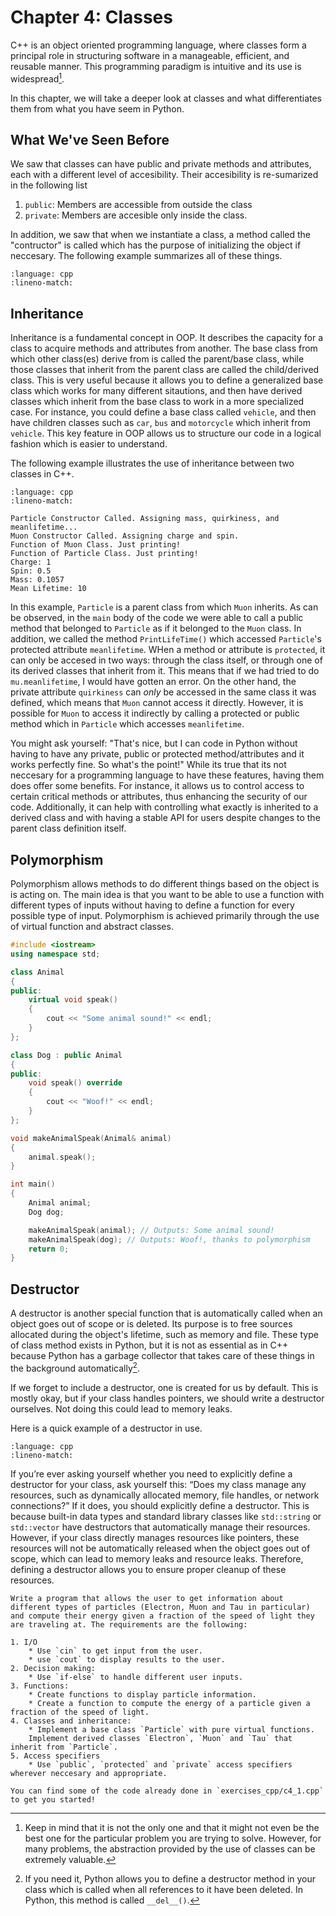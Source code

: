 # Chapter 4: Classes

C++ is an object oriented programming language, where classes form a principal role in structuring software in a manageable, efficient, and reusable manner. This programming paradigm is intuitive and its use is widespread[^classparadigm].

In this chapter, we will take a deeper look at classes and what differentiates them from what you have seem in Python.

## What We've Seen Before

We saw that classes can have public and private methods and attributes, each with a different level of accesibility. Their accesibility is re-sumarized in the following list

1. `public`: Members are accessible from outside the class
1. `private`: Members are accesible only inside the class.

In addition, we saw that when we instantiate a class, a method called the "contructor" is called which has the purpose of initializing the object if neccesary. The following example summarizes all of these things.

```{literalinclude} ../examples_cpp/c4_classeg.cpp
:language: cpp
:lineno-match:
```

## Inheritance

Inheritance is a fundamental concept in OOP. It describes the capacity for a class to acquire methods and attributes from another. The base class from which other class(es) derive from is called the parent/base class, while those classes that inherit from the parent class are called the child/derived class. This is very useful because it allows you to define a generalized base class which works for many different sitautions, and then have derived classes which inherit from the base class to work in a more specialized case. For instance, you could define a base class called `vehicle`, and then have children classes such as `car`, `bus` and `motorcycle` which inherit from `vehicle`. This key feature in OOP allows us to structure our code in a logical fashion which is easier to understand.

The following example illustrates the use of inheritance between two classes in C++.

```{literalinclude} ../examples_cpp/c4_inh.cpp
:language: cpp
:lineno-match:
```
```
Particle Constructor Called. Assigning mass, quirkiness, and meanlifetime...
Muon Constructor Called. Assigning charge and spin.
Function of Muon Class. Just printing!
Function of Particle Class. Just printing!
Charge: 1
Spin: 0.5
Mass: 0.1057
Mean Lifetime: 10
```

In this example, `Particle` is a parent class from which `Muon` inherits. As can be observed, in the `main` body of the code we were able to call a public method that belonged to `Particle` as if it belonged to the `Muon` class. In addition, we called the method `PrintLifeTime()` which accessed `Particle`'s protected attribute `meanlifetime`. WHen a method or attribute is `protected`, it can only be accesed in two ways: through the class itself, or through one of its derived classes that inherit from it. This means that if we had tried to do `mu.meanlifetime`, I would have gotten an error. On the other hand, the private attribute `quirkiness` can *only* be accessed in the same class it was defined, which means that `Muon` cannot access it directly. However, it is possible for `Muon` to access it indirectly by calling a protected or public method which in `Particle` which accesses `meanlifetime`.

You might ask yourself: "That's nice, but I can code in Python without having to have any private, public or protected method/attributes and it works perfectly fine. So what's the point!" While its true that its not neccesary for a programming language to have these features, having them does offer some benefits. For instance, it allows us to control access to certain critical methods or attributes, thus enhancing the security of our code. Additionally, it can help with controlling what exactly is inherited to a derived class and with having a stable API for users despite changes to the parent class definition itself.

## Polymorphism

Polymorphism allows methods to do different things based on the object is is acting on. The main idea is that you want to be able to use a function with different types of inputs without having to define a function for every possible type of input. Polymorphism is achieved primarily through the use of virtual function and abstract classes.

```cpp
#include <iostream>
using namespace std;

class Animal 
{
public:
    virtual void speak() 
    {
        cout << "Some animal sound!" << endl;
    }
};

class Dog : public Animal 
{
public:
    void speak() override 
    {
        cout << "Woof!" << endl;
    }
};

void makeAnimalSpeak(Animal& animal) 
{
    animal.speak();
}

int main() 
{
    Animal animal;
    Dog dog;

    makeAnimalSpeak(animal); // Outputs: Some animal sound!
    makeAnimalSpeak(dog); // Outputs: Woof!, thanks to polymorphism
    return 0;
}
```

## Destructor

A destructor is another special function that is automatically called when an object goes out of scope or is deleted. Its purpose is to free sources allocated during the object's lifetime, such as memory and file. These type of class method exists in Python, but it is not as essential as in C++ because Python has a garbage collector that takes care of these things in the background automatically[^pydestruc].

If we forget to include a destructor, one is created for us by default. This is mostly okay, but if your class handles pointers, we should write a destructor ourselves. Not doing this could lead to memory leaks.

Here is a quick example of a destructor in use.

```{literalinclude} ../examples_cpp/c4_destruc.cpp
:language: cpp
:lineno-match:
```

If you’re ever asking yourself whether you need to explicitly define a destructor for your class, ask yourself this: “Does my class manage any resources, such as dynamically allocated memory, file handles, or network connections?” If it does, you should explicitly define a destructor. This is because built-in data types and standard library classes like `std::string` or `std::vector` have destructors that automatically manage their resources. However, if your class directly manages resources like pointers, these resources will not be automatically released when the object goes out of scope, which can lead to memory leaks and resource leaks. Therefore, defining a destructor allows you to ensure proper cleanup of these resources.

```{admonition} Exercise 4.1
Write a program that allows the user to get information about different types of particles (Electron, Muon and Tau in particular) and compute their energy given a fraction of the speed of light they are traveling at. The requirements are the following:

1. I/O
    * Use `cin` to get input from the user.
    * use `cout` to display results to the user.
2. Decision making:
    * Use `if-else` to handle different user inputs.
3. Functions:
    * Create functions to display particle information.
    * Create a function to compute the energy of a particle given a fraction of the speed of light.
4. Classes and inheritance:
    * Implement a base class `Particle` with pure virtual functions.
    Implement derived classes `Electron`, `Muon` and `Tau` that inherit from `Particle`.
5. Access specifiers
    * Use `public`, `protected` and `private` access specifiers wherever neccesary and appropriate.

You can find some of the code already done in `exercises_cpp/c4_1.cpp` to get you started! 
```

[^pydestruc]: If you need it, Python allows you to define a destructor method in your class which is called when all references to it have been deleted. In Python, this method is called `__del__()`.

[^classparadigm]: Keep in mind that it is not the only one and that it might not even be the best one for the particular problem you are trying to solve. However, for many problems, the abstraction provided by the use of classes can be extremely valuable.
